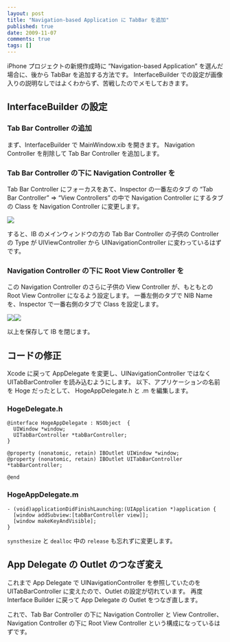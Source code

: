 ```yaml
---
layout: post
title: "Navigation-based Application に TabBar を追加"
published: true
date: 2009-11-07
comments: true
tags: []
---
```


iPhone プロジェクトの新規作成時に &#8220;Navigation-based Application&#8221; を選んだ場合に、後から TabBar を追加する方法です。
InterfaceBuilder での設定が画像入りの説明なしではよくわからず、苦戦したのでメモしておきます。

## InterfaceBuilder の設定

### Tab Bar Controller の追加

まず、InterfaceBuilder で MainWindow.xib を開きます。
Navigation Controller を削除して Tab Bar Controller を追加します。

### Tab Bar Controller の下に Navigation Controller を

Tab Bar Controller にフォーカスをあて、Inspector の一番左のタブ の &#8220;Tab Bar Controller&#8221; =&gt; &#8220;View Controllers&#8221; の中で Navigation Controller にするタブの Class を Navigation Controller に変更します。

![](/images/2009/11/TabBarController_Inspector1.png)

すると、IB のメインウィンドウの方の Tab Bar Controller の子供の Controller の Type が UIViewController から UINavigationController に変わっているはずです。

### Navigation Controller の下に Root View Controller を

この Navigation Controller のさらに子供の View Controller が、もともとの Root View Controller になるよう設定します。
一番左側のタブで NIB Name を、Inspector で一番右側のタブで Class を設定します。

![](/images/2009/11/SetRootViewControllerNIB1.png)![](/images/2009/11/SetRootViewControllerClass1.png)

以上を保存して IB を閉じます。

## コードの修正

Xcode に戻って AppDelegate を変更し、UINavigationController ではなく UITabBarController を読み込むようにします。
以下、アプリケーションの名前を Hoge だったとして、 HogeAppDelegate.h と .m を編集します。

### HogeDelegate.h

```objc
@interface HogeAppDelegate : NSObject  {
  UIWindow *window;
  UITabBarController *tabBarController;
}

@property (nonatomic, retain) IBOutlet UIWindow *window;
@property (nonatomic, retain) IBOutlet UITabBarController *tabBarController;

@end
```

### HogeAppDelegate.m

```objc
- (void)applicationDidFinishLaunching:(UIApplication *)application {
  [window addSubview:[tabBarController view]];
  [window makeKeyAndVisible];
}
```

`synsthesize` と `dealloc` 中の `release` も忘れずに変更します。

## App Delegate の Outlet のつなぎ変え

これまで App Delegate で UINavigationController を参照していたのを UITabBarController に変えたので、Outlet の設定が切れています。
再度 Interface Builder に戻って App Delegate の Outlet をつなぎ直します。

これで、Tab Bar Controller の下に Navigation Controller と View Controller、Navigation Controller の下に Root View Controller という構成になっているはずです。
